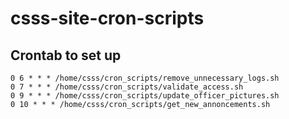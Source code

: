 # csss-site-cron-scripts

## Crontab to set up

```shell
0 6 * * * /home/csss/cron_scripts/remove_unnecessary_logs.sh
0 7 * * * /home/csss/cron_scripts/validate_access.sh
0 9 * * * /home/csss/cron_scripts/update_officer_pictures.sh
0 10 * * * /home/csss/cron_scripts/get_new_annoncements.sh
```
